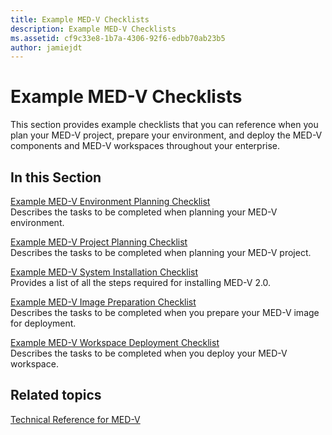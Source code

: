 ```yaml
---
title: Example MED-V Checklists
description: Example MED-V Checklists
ms.assetid: cf9c33e8-1b7a-4306-92f6-edbb70ab23b5
author: jamiejdt
---
```


# Example MED-V Checklists


This section provides example checklists that you can reference when you plan your MED-V project, prepare your environment, and deploy the MED-V components and MED-V workspaces throughout your enterprise.

## In this Section


<a href="" id="example-med-v-environment-planning-checklist"></a>[Example MED-V Environment Planning Checklist](example-med-v-environment-planning-checklist.md)  
Describes the tasks to be completed when planning your MED-V environment.

<a href="" id="example-med-v-project-planning-checklist"></a>[Example MED-V Project Planning Checklist](example-med-v-project-planning-checklist.md)  
Describes the tasks to be completed when planning your MED-V project.

<a href="" id="example-med-v-system-installation-checklist"></a>[Example MED-V System Installation Checklist](example-med-v-system-installation-checklist.md)  
Provides a list of all the steps required for installing MED-V 2.0.

<a href="" id="example-med-v-image-preparation-checklist"></a>[Example MED-V Image Preparation Checklist](example-med-v-image-preparation-checklist.md)  
Describes the tasks to be completed when you prepare your MED-V image for deployment.

<a href="" id="example-med-v-workspace-deployment-checklist"></a>[Example MED-V Workspace Deployment Checklist](example-med-v-workspace-deployment-checklist.md)  
Describes the tasks to be completed when you deploy your MED-V workspace.

## Related topics


[Technical Reference for MED-V](technical-reference-for-med-v.md)

 

 





